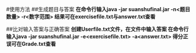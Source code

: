 #使用方法
##生成题目与答案
**在命令行输入java -jar suanshufinal.jar -n<题目数量> -r<数字范围> 结果可在exercisefile.txt与answer.txt查看**

##比对输入答案与正确答案
**创建Userfile.txt文件，在文件中输入答案 在命令行输入java -jar suanshufinal.jar -e<exercisefile.txt> -a<answer.txt> 得分正误可在Grade.txt查看**
